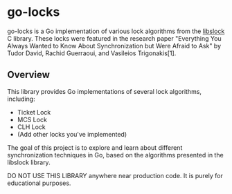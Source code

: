# go-locks

go-locks is a Go implementation of various lock algorithms from the [libslock](https://github.com/tudordavid/libslock) C library.
These locks were featured in the research paper
"Everything You Always Wanted to Know About Synchronization but Were Afraid to Ask" by Tudor David, Rachid Guerraoui, and Vasileios Trigonakis[1].

## Overview

This library provides Go implementations of several lock algorithms, including:

- Ticket Lock
- MCS Lock
- CLH Lock
- (Add other locks you've implemented)

The goal of this project is to explore and learn about different synchronization techniques in Go,
based on the algorithms presented in the libslock library.

DO NOT USE THIS LIBRARY anywhere near production code. It is purely for educational purposes.